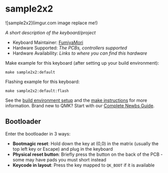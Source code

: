 # sample2x2

![sample2x2](imgur.com image replace me!)

*A short description of the keyboard/project*

* Keyboard Maintainer: [FumiyaMori](https://github.com/FumiyaMori)
* Hardware Supported: *The PCBs, controllers supported*
* Hardware Availability: *Links to where you can find this hardware*

Make example for this keyboard (after setting up your build environment):

    make sample2x2:default

Flashing example for this keyboard:

    make sample2x2:default:flash

See the [build environment setup](https://docs.qmk.fm/#/getting_started_build_tools) and the [make instructions](https://docs.qmk.fm/#/getting_started_make_guide) for more information. Brand new to QMK? Start with our [Complete Newbs Guide](https://docs.qmk.fm/#/newbs).

## Bootloader

Enter the bootloader in 3 ways:

* **Bootmagic reset**: Hold down the key at (0,0) in the matrix (usually the top left key or Escape) and plug in the keyboard
* **Physical reset button**: Briefly press the button on the back of the PCB - some may have pads you must short instead
* **Keycode in layout**: Press the key mapped to `QK_BOOT` if it is available
